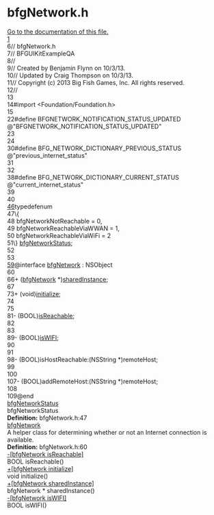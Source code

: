# bfgNetwork.h

<div class="contents"><a href="bfg_network_8h.html">Go to the documentation of this file.</a><div class="fragment"><div class="line"><a id="l00001" name="l00001"></a><span class="lineno"><a class="line" href="interfacebfg_network.html#a4fe24337472c655177deefa5cd97536e">    1</a></span></div><div class="line"><a id="l00006" name="l00006"></a><span class="lineno">    6</span><span class="comment">//  bfgNetwork.h</span></div><div class="line"><a id="l00007" name="l00007"></a><span class="lineno">    7</span><span class="comment">//  BFGUIKitExampleQA</span></div><div class="line"><a id="l00008" name="l00008"></a><span class="lineno">    8</span><span class="comment">//</span></div><div class="line"><a id="l00009" name="l00009"></a><span class="lineno">    9</span><span class="comment">//  Created by Benjamin Flynn on 10/3/13.</span></div><div class="line"><a id="l00010" name="l00010"></a><span class="lineno">   10</span><span class="comment">//  Updated by Craig Thompson on 10/3/13.</span></div><div class="line"><a id="l00011" name="l00011"></a><span class="lineno">   11</span><span class="comment">//  Copyright (c) 2013 Big Fish Games, Inc. All rights reserved.</span></div><div class="line"><a id="l00012" name="l00012"></a><span class="lineno">   12</span><span class="comment">//</span></div><div class="line"><a id="l00013" name="l00013"></a><span class="lineno">   13</span></div><div class="line"><a id="l00014" name="l00014"></a><span class="lineno">   14</span><span class="preprocessor">#import &lt;Foundation/Foundation.h&gt;</span></div><div class="line"><a id="l00015" name="l00015"></a><span class="lineno">   15</span></div><div class="line"><a id="l00022" name="l00022"></a><span class="lineno">   22</span><span class="preprocessor">#define BFGNETWORK_NOTIFICATION_STATUS_UPDATED @&quot;BFGNETWORK_NOTIFICATION_STATUS_UPDATED&quot;</span></div><div class="line"><a id="l00023" name="l00023"></a><span class="lineno">   23</span></div><div class="line"><a id="l00024" name="l00024"></a><span class="lineno">   24</span></div><div class="line"><a id="l00030" name="l00030"></a><span class="lineno">   30</span><span class="preprocessor">#define BFG_NETWORK_DICTIONARY_PREVIOUS_STATUS @&quot;previous_internet_status&quot;</span></div><div class="line"><a id="l00031" name="l00031"></a><span class="lineno">   31</span></div><div class="line"><a id="l00032" name="l00032"></a><span class="lineno">   32</span></div><div class="line"><a id="l00038" name="l00038"></a><span class="lineno">   38</span><span class="preprocessor">#define BFG_NETWORK_DICTIONARY_CURRENT_STATUS @&quot;current_internet_status&quot;</span></div><div class="line"><a id="l00039" name="l00039"></a><span class="lineno">   39</span></div><div class="line"><a id="l00040" name="l00040"></a><span class="lineno">   40</span></div><div class="line"><a id="l00046" name="l00046"></a><span class="lineno"><a class="line" href="bfg_network_8h.html#ac93784ea982eaf8cc2df53fcb211b316">   46</a></span><span class="keyword">typedef</span><span class="keyword">enum</span></div><div class="line"><a id="l00047" name="l00047"></a><span class="lineno">   47</span>\{</div><div class="line"><a id="l00048" name="l00048"></a><span class="lineno">   48</span>    bfgNetworkNotReachable = 0,</div><div class="line"><a id="l00049" name="l00049"></a><span class="lineno">   49</span>    bfgNetworkReachableViaWWAN = 1,</div><div class="line"><a id="l00050" name="l00050"></a><span class="lineno">   50</span>    bfgNetworkReachableViaWiFi = 2</div><div class="line"><a id="l00051" name="l00051"></a><span class="lineno">   51</span>\} <a class="code hl_enumeration" href="bfg_network_8h.html#ac93784ea982eaf8cc2df53fcb211b316">bfgNetworkStatus</a>;</div><div class="line"><a id="l00052" name="l00052"></a><span class="lineno">   52</span></div><div class="line"><a id="l00053" name="l00053"></a><span class="lineno">   53</span></div><div class="line"><a id="l00059" name="l00059"></a><span class="lineno"><a class="line" href="interfacebfg_network.html">   59</a></span><span class="keyword">@interface </span><a class="code hl_interface" href="interfacebfg_network.html">bfgNetwork</a> : NSObject</div><div class="line"><a id="l00060" name="l00060"></a><span class="lineno">   60</span></div><div class="line"><a id="l00066" name="l00066"></a><span class="lineno">   66</span>+ (<a class="code hl_interface" href="interfacebfg_network.html">bfgNetwork</a> *)<a class="code hl_function" href="interfacebfg_network.html#a979c9deb2902c4baa6983b3cad775b64">sharedInstance</a>;</div><div class="line"><a id="l00067" name="l00067"></a><span class="lineno">   67</span></div><div class="line"><a id="l00073" name="l00073"></a><span class="lineno">   73</span>+ (void)<a class="code hl_function" href="interfacebfg_network.html#a774d3346a0100ba2ac268ccb407d959b">initialize</a>;</div><div class="line"><a id="l00074" name="l00074"></a><span class="lineno">   74</span></div><div class="line"><a id="l00075" name="l00075"></a><span class="lineno">   75</span></div><div class="line"><a id="l00081" name="l00081"></a><span class="lineno">   81</span>- (BOOL)<a class="code hl_function" href="interfacebfg_network.html#a6afe47a3873552c80922c88c76354ff1">isReachable</a>;</div><div class="line"><a id="l00082" name="l00082"></a><span class="lineno">   82</span></div><div class="line"><a id="l00083" name="l00083"></a><span class="lineno">   83</span></div><div class="line"><a id="l00089" name="l00089"></a><span class="lineno">   89</span>- (BOOL)<a class="code hl_function" href="interfacebfg_network.html#ae54fb566003b685a746bf0dd3c3abd0e">isWIFI</a>;</div><div class="line"><a id="l00090" name="l00090"></a><span class="lineno">   90</span></div><div class="line"><a id="l00091" name="l00091"></a><span class="lineno">   91</span></div><div class="line"><a id="l00098" name="l00098"></a><span class="lineno">   98</span>- (BOOL)isHostReachable:(NSString *)remoteHost;</div><div class="line"><a id="l00099" name="l00099"></a><span class="lineno">   99</span></div><div class="line"><a id="l00100" name="l00100"></a><span class="lineno">  100</span></div><div class="line"><a id="l00107" name="l00107"></a><span class="lineno">  107</span>- (BOOL)addRemoteHost:(NSString *)remoteHost;</div><div class="line"><a id="l00108" name="l00108"></a><span class="lineno">  108</span></div><div class="line"><a id="l00109" name="l00109"></a><span class="lineno">  109</span><span class="keyword">@end</span></div><div class="ttc" id="abfg_network_8h_html_ac93784ea982eaf8cc2df53fcb211b316"><div class="ttname"><a href="bfg_network_8h.html#ac93784ea982eaf8cc2df53fcb211b316">bfgNetworkStatus</a></div><div class="ttdeci">bfgNetworkStatus</div><div class="ttdef"><b>Definition:</b> bfgNetwork.h:47</div></div><div class="ttc" id="ainterfacebfg_network_html"><div class="ttname"><a href="interfacebfg_network.html">bfgNetwork</a></div><div class="ttdoc">A helper class for determining whether or not an Internet connection is available.</div><div class="ttdef"><b>Definition:</b> bfgNetwork.h:60</div></div><div class="ttc" id="ainterfacebfg_network_html_a6afe47a3873552c80922c88c76354ff1"><div class="ttname"><a href="interfacebfg_network.html#a6afe47a3873552c80922c88c76354ff1">-[bfgNetwork isReachable]</a></div><div class="ttdeci">BOOL isReachable()</div></div><div class="ttc" id="ainterfacebfg_network_html_a774d3346a0100ba2ac268ccb407d959b"><div class="ttname"><a href="interfacebfg_network.html#a774d3346a0100ba2ac268ccb407d959b">+[bfgNetwork initialize]</a></div><div class="ttdeci">void initialize()</div></div><div class="ttc" id="ainterfacebfg_network_html_a979c9deb2902c4baa6983b3cad775b64"><div class="ttname"><a href="interfacebfg_network.html#a979c9deb2902c4baa6983b3cad775b64">+[bfgNetwork sharedInstance]</a></div><div class="ttdeci">bfgNetwork * sharedInstance()</div></div><div class="ttc" id="ainterfacebfg_network_html_ae54fb566003b685a746bf0dd3c3abd0e"><div class="ttname"><a href="interfacebfg_network.html#ae54fb566003b685a746bf0dd3c3abd0e">-[bfgNetwork isWIFI]</a></div><div class="ttdeci">BOOL isWIFI()</div></div></div> 

